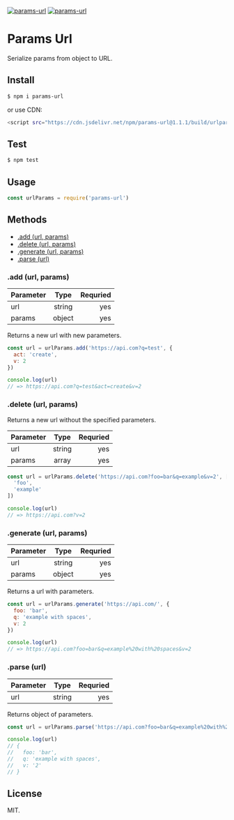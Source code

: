 [![params-url](https://img.shields.io/npm/v/params-url.svg?style=flat-square)](https://www.npmjs.com/package/params-url/)
[![params-url](https://img.shields.io/badge/code%20style-standard-brightgreen.svg?style=flat-square)](http://standardjs.com/)

# Params Url

Serialize params from object to URL.

## Install

```sh
$ npm i params-url
```

or use CDN:

```sh
<script src="https://cdn.jsdelivr.net/npm/params-url@1.1.1/build/urlparams.build.js"></script>
```

## Test

```sh
$ npm test
```

## Usage

```javascript
const urlParams = require('params-url')
```

## Methods

* [.add (url, params)](#add-url-params)
* [.delete (url, params)](#delete-url-params)
* [.generate (url, params)](#generate-url-params)
* [.parse (url)](#parse-url)

### .add (url, params)

| Parameter  | Type      | Requried  |
| -----------|:---------:| ---------:|
| url        | string    | yes       |
| params     | object    | yes       |

Returns a new url with new parameters.

```javascript
const url = urlParams.add('https://api.com?q=test', {
  act: 'create',
  v: 2
})

console.log(url)
// => https://api.com?q=test&act=create&v=2
```

### .delete (url, params)

Returns a new url without the specified parameters.

| Parameter  | Type      | Requried  |
| -----------|:---------:| ---------:|
| url        | string    | yes       |
| params     | array     | yes       |

```javascript
const url = urlParams.delete('https://api.com?foo=bar&q=example&v=2', [
  'foo',
  'example'
])

console.log(url)
// => https://api.com?v=2
```

### .generate (url, params)

| Parameter  | Type      | Requried  |
| -----------|:---------:| ---------:|
| url        | string    | yes       |
| params     | object    | yes       |

Returns a url with parameters.

```javascript
const url = urlParams.generate('https://api.com/', {
  foo: 'bar',
  q: 'example with spaces',
  v: 2
})

console.log(url)
// => https://api.com?foo=bar&q=example%20with%20spaces&v=2
```

### .parse (url)

| Parameter  | Type      | Requried  |
| -----------|:---------:| ---------:|
| url        | string    | yes       |

Returns object of parameters.

```javascript
const url = urlParams.parse('https://api.com?foo=bar&q=example%20with%20spaces&v=2')

console.log(url)
// {
//   foo: 'bar',
//   q: 'example with spaces',
//   v: '2'
// }
```

## License

MIT.
